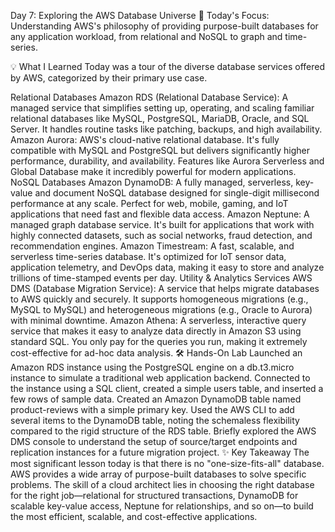 Day 7: Exploring the AWS Database Universe 🚀
Today's Focus: Understanding AWS's philosophy of providing purpose-built databases for any application workload, from relational and NoSQL to graph and time-series.

💡 What I Learned
Today was a tour of the diverse database services offered by AWS, categorized by their primary use case.

Relational Databases
Amazon RDS (Relational Database Service): A managed service that simplifies setting up, operating, and scaling familiar relational databases like MySQL, PostgreSQL, MariaDB, Oracle, and SQL Server. It handles routine tasks like patching, backups, and high availability.
Amazon Aurora: AWS's cloud-native relational database. It's fully compatible with MySQL and PostgreSQL but delivers significantly higher performance, durability, and availability. Features like Aurora Serverless and Global Database make it incredibly powerful for modern applications.
NoSQL Databases
Amazon DynamoDB: A fully managed, serverless, key-value and document NoSQL database designed for single-digit millisecond performance at any scale. Perfect for web, mobile, gaming, and IoT applications that need fast and flexible data access.
Amazon Neptune: A managed graph database service. It's built for applications that work with highly connected datasets, such as social networks, fraud detection, and recommendation engines.
Amazon Timestream: A fast, scalable, and serverless time-series database. It's optimized for IoT sensor data, application telemetry, and DevOps data, making it easy to store and analyze trillions of time-stamped events per day.
Utility & Analytics Services
AWS DMS (Database Migration Service): A service that helps migrate databases to AWS quickly and securely. It supports homogeneous migrations (e.g., MySQL to MySQL) and heterogeneous migrations (e.g., Oracle to Aurora) with minimal downtime.
Amazon Athena: A serverless, interactive query service that makes it easy to analyze data directly in Amazon S3 using standard SQL. You only pay for the queries you run, making it extremely cost-effective for ad-hoc data analysis.
🛠️ Hands-On Lab
Launched an Amazon RDS instance using the PostgreSQL engine on a db.t3.micro instance to simulate a traditional web application backend.
Connected to the instance using a SQL client, created a simple users table, and inserted a few rows of sample data.
Created an Amazon DynamoDB table named product-reviews with a simple primary key.
Used the AWS CLI to add several items to the DynamoDB table, noting the schemaless flexibility compared to the rigid structure of the RDS table.
Briefly explored the AWS DMS console to understand the setup of source/target endpoints and replication instances for a future migration project.
✨ Key Takeaway
The most significant lesson today is that there is no "one-size-fits-all" database. AWS provides a wide array of purpose-built databases to solve specific problems. The skill of a cloud architect lies in choosing the right database for the right job—relational for structured transactions, DynamoDB for scalable key-value access, Neptune for relationships, and so on—to build the most efficient, scalable, and cost-effective applications.
